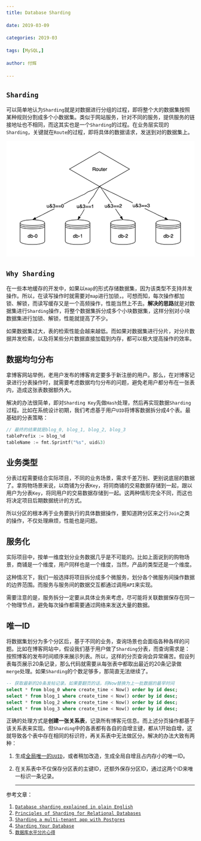 ```yaml
---
title: Database Sharding

date: 2019-03-09

categories: 2019-03

tags: [MySQL,]

author: 付辉

---
```



## `Sharding`

可以简单地认为`Sharding`就是对数据进行分组的过程，即将整个大的数据集按照某种规则分割成多个小数据集。类似于网站服务，针对不同的服务，提供服务的链接地址也不相同，而这其实也是一个`Sharding`的过程。在业务层实现的`Sharding`，关键就在`Route`的过程，即将具体的数据请求，发送到对的数据集上。

![img](https://raw.githubusercontent.com/GitHubSi/blog/master/static/img/database-sharding/sharding-router.png)

## `Why Sharding`

在一些本地缓存的开发中，如果以`map`的形式存储数据集，因为该类型不支持并发操作。所以，在读写操作时就需要对`map`进行加锁，。可想而知，每次操作都加锁、解锁，而读写缓存又是一个高频操作，性能当然上不去。**解决的思路**就是对数据集进行`Sharding`操作，将整个数据集拆分成多个小块数据集，这样分别对小块数据集进行加锁、解锁，性能就提高了不少。

如果数据集过大，表的检索性能会越来越低。而如果对数据集进行分片，对分片数据并发检索，以及将某些分片数据直接加载到内存，都可以极大提高操作的效率。

## 数据均匀分布

拿博客网站举例，老用户发布的博客肯定要多于新注册的用户。那么，在对博客记录进行分表操作时，就需要考虑数据均匀分布的问题，避免老用户都分布在一张表内，造成这张表数据额外大。

解决的办法很简单，即对`Sharding Key`先做`Hash`处理，然后再实现数据`Sharding`过程。比如在系统设计初期，我们考虑基于用户`UID`将博客数据拆分成4个表。最基础的分表策略：

```go
// 最终的结果就是blog_0, blog_1, blog_2, blog_3
tablePrefix := blog_%d
tableName := fmt.Sprintf("%s", uid&3)
```

## 业务类型

分表过程需要结合实际项目，不同的业务场景，需求千差万别、更别说底层的数据了。拿购物场景来说，以商铺为分表`Key`，将同商铺的交易数据存储到一起，跟以用户为分表`Key`，将同用户的交易数据存储到一起。这两种情形完全不同，而这也将决定项目后期数据统计的方式。

所以分区的根本再于业务要执行的具体数据操作，要知道跨分区来之行`Join`之类的操作，不仅处理麻烦，性能也是问题。



## 服务化

实际项目中，按单一维度划分业务数据几乎是不可能的。比如上面说到的购物场景，商铺是一个维度，用户同样也是一个维度，当然，产品的类型还是一个维度。

这种情况下，我们一般选择将项目拆分成多个微服务，划分各个微服务间操作数据的边界范围。而服务与服务间的数据交互都通过调用`API`来实现。

需要注意的是，服务拆分一定要从具体业务来考虑，尽可能将关联数据保存在同一个物理节点，避免每次操作都需要通过网络来发送大量的数据。

## 唯一ID

将数据集划分为多个分区后，基于不同的业务，查询场景也会面临各种各样的问题。比如在博客网站中，假设我们基于用户做了`Sharding`分表，而查询需求是：按照博客的发布时间顺序来展示列表。所以，这样的分页查询会异常痛苦。假设列表每页展示20条记录，那么代码就需要从每张表中都取出最近的20条记录做`merge`处理。如果`Sharding`的个数足够多，那简直无法继续了。

```sql
-- 获取最新的20条发帖记录。如果要翻页的话，将Now替换为上一批数据的最早时间
select * from blog_0 where create_time < Now() order by id desc;
select * from blog_1 where create_time < Now() order by id desc;
select * from blog_2 where create_time < Now() order by id desc;
select * from blog_3 where create_time < Now() order by id desc;
```

正确的处理方式是**创建一张关系表**，记录所有博客元信息。而上述分页操作都基于该关系表来实现。但`Sharding`中的各表都有各自的自增主键，都从1开始自增，这就导致各个表中存在相同的标识符，再关系表中无法做区分。解决的办法大致有两种：



1. 生成[全局唯一的`UUID`](http://neojos.com/blog/2019/19-01-11-%E6%8E%A2%E8%AE%A8%E5%88%86%E5%B8%83%E5%BC%8Fid%E7%94%9F%E6%88%90%E7%B3%BB%E7%BB%9F/)，或者稍加改造，生成全局自增且占内存小的唯一ID。

2. 在关系表中不仅保存分区表的主键ID，还额外保存分区ID，通过这两个ID来唯一标识一条记录。

   

   ---

   

参考文章：

1. [`Database sharding explained in plain English`](https://www.citusdata.com/blog/2018/01/10/sharding-in-plain-english/)
2. [`Principles of Sharding for Relational Databases`](https://www.citusdata.com/blog/2017/08/09/principles-of-sharding-for-relational-databases/)
3. [`Sharding a multi-tenant app with Postgres`](https://www.citusdata.com/blog/2016/08/10/sharding-for-a-multi-tenant-app-with-postgres/)
4. [`Sharding Your Database`](http://www.craigkerstiens.com/2012/11/30/sharding-your-database/)
5. [`数据库水平分片心得`](https://www.scienjus.com/database-sharding-review/)